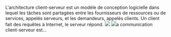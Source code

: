 
L'architecture client-serveur est un modèle de conception logicielle dans lequel les tâches sont partagées entre les fournisseurs de ressources ou de services, appelés serveurs, et les demandeurs, appelés clients. Un client fait des requêtes à Internet, le serveur répond.
[![](https://mermaid.ink/img/pako:eNolj8sOgkAMRX9l0pUm8AMsTEC2btSd46JhijSZBxk7JAr8u4N01Zycm_bO0AVDUMEr4jioe6u9ylM_zpbJCz1VWZ6WK6HlL6qRhDsOflHN4UZxYhPicU80m6iWlqZEdiLFvg_R4W7XmwMFOMqITT43b0SDDORIQ5VXQz0mKxq0X7OKScLt4zuoJCYqII0GhVrG_KiDqkf7zpQMS4iXvcK_yfoDYlpF_A?type=png)](https://mermaid.live/edit#pako:eNolj8sOgkAMRX9l0pUm8AMsTEC2btSd46JhijSZBxk7JAr8u4N01Zycm_bO0AVDUMEr4jioe6u9ylM_zpbJCz1VWZ6WK6HlL6qRhDsOflHN4UZxYhPicU80m6iWlqZEdiLFvg_R4W7XmwMFOMqITT43b0SDDORIQ5VXQz0mKxq0X7OKScLt4zuoJCYqII0GhVrG_KiDqkf7zpQMS4iXvcK_yfoDYlpF_A)
[![](https://mermaid.ink/img/pako:eNqFjzEOwjAMRa8SeSpSe4EMSLRlYGAqG2GIGpdGapLKOEgI9e6Y9gD19PX-H_y-0CeHoOFJdh7VrTVRyZ3uzeQxMj5UVR1VXVwkU0Q-bH2z06t2Z1Cv-Fx0SG_vEq0YSghIwXonD33_xACPGNCAluhwsHliAyYuMrWZU_eJPWimjCXk2VnG1ltRCaAHO72EovOc6LpJrq7LD7F1TO0?type=png)](https://mermaid.live/edit#pako:eNqFjzEOwjAMRa8SeSpSe4EMSLRlYGAqG2GIGpdGapLKOEgI9e6Y9gD19PX-H_y-0CeHoOFJdh7VrTVRyZ3uzeQxMj5UVR1VXVwkU0Q-bH2z06t2Z1Cv-Fx0SG_vEq0YSghIwXonD33_xACPGNCAluhwsHliAyYuMrWZU_eJPWimjCXk2VnG1ltRCaAHO72EovOc6LpJrq7LD7F1TO0)a communication client-serveur est...